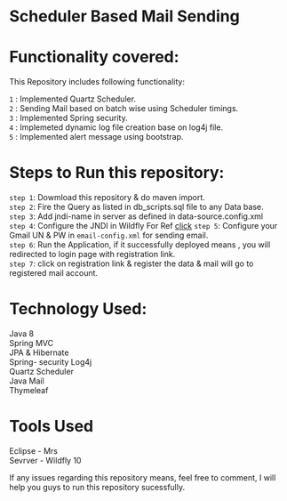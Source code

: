 # Scheduler Based Mail Sending

# Functionality covered:                                                                                                               
This Repository includes following functionality:                                                                                       

`1` : Implemented Quartz Scheduler.                                                                                                    
`2` : Sending Mail based on batch wise using Scheduler timings.                                                                        
`3` : Implemented Spring security.                                                                                                      
`4` : Implemeted dynamic log file creation base on log4j file.                                                                          
`5` : Implemented alert message using bootstrap.                                                                                        

# Steps to Run this repository:                                                                                                         
`step 1`: Dowmload this repository & do maven import.                                                                                   
`step 2`: Fire the Query as listed in db_scripts.sql file to any Data base.                                                             
`step 3`: Add jndi-name in server as defined in data-source.config.xml  
`step 4`: Configure the JNDI in Wildfly For Ref [click](https://wiki.snowflakesoftware.com/display/GPWDOC/JNDI+Data+Source+Configuration+on+WildFly+10)
`step 5`: Configure your Gmail UN & PW in `email-config.xml` for sending email.                                                         
`step 6`: Run the Application, if it successfully deployed means , you will redirected to login page with registration link.            
`step 7`: click on registration link & register the data & mail will go to registered mail account.                                     

# Technology Used:    
  Java 8                                                                                                                                
  Spring MVC                                                                                                                             
  JPA & Hibernate                                                                                                                       
  Spring- security                                                                                                                         Log4j                                                                                                                                 
  Quartz Scheduler                                                                                                                    
  Java Mail                                                                                                                           
  Thymeleaf                                                                                                                           
  
 # Tools Used
 Eclipse - Mrs                                                                                                                        
 Sevrver - Wildfly 10                                                                                                                   


If any issues regarding this repository means, feel free to comment, I will help you guys to run this repository sucessfully.                                                                                                                     
